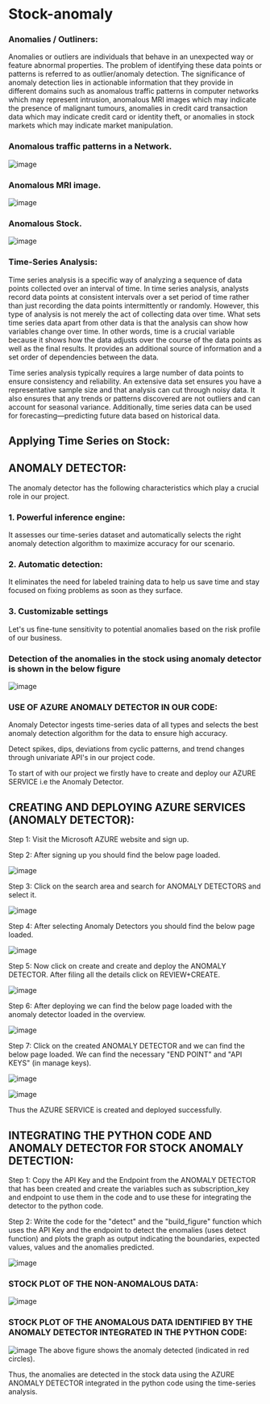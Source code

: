 # Stock-anomaly
### Anomalies / Outliners:
Anomalies or outliers are individuals that behave in an unexpected way or feature abnormal properties. The problem of identifying these data points or patterns is referred to as outlier/anomaly detection. The significance of anomaly detection lies in actionable information that they provide in different domains such as anomalous traffic patterns in computer networks which may represent intrusion, anomalous MRI images which may indicate the presence of malignant tumours, anomalies in credit card transaction data which may indicate credit card or identity theft, or anomalies in stock markets which may indicate market manipulation.

### Anomalous traffic patterns in a Network.

![image](https://user-images.githubusercontent.com/63281063/151808306-0b5e17b5-a655-4533-bc91-0f82d69bdb89.png)

### Anomalous MRI image.
![image](https://user-images.githubusercontent.com/63281063/151808940-b5d0daed-e203-4292-b746-d75c71dd36f4.png)

### Anomalous Stock.

![image](https://user-images.githubusercontent.com/63281063/151809228-8bd15cf6-d045-4c7c-be99-abd96d78580e.png)

### Time-Series Analysis:
Time series analysis is a specific way of analyzing a sequence of data points collected over an interval of time. In time series analysis, analysts record data points at consistent intervals over a set period of time rather than just recording the data points intermittently or randomly. However, this type of analysis is not merely the act of collecting data over time. What sets time series data apart from other data is that the analysis can show how variables change over time. In other words, time is a crucial variable because it shows how the data adjusts over the course of the data points as well as the final results. It provides an additional source of information and a set order of dependencies between the data. 

Time series analysis typically requires a large number of data points to ensure consistency and reliability. An extensive data set ensures you have a representative sample size and that analysis can cut through noisy data. It also ensures that any trends or patterns discovered are not outliers and can account for seasonal variance. Additionally, time series data can be used for forecasting—predicting future data based on historical data.

## Applying Time Series on Stock:

## ANOMALY DETECTOR: 

The anomaly detector has the following characteristics which play a crucial role in our project.

### 1. Powerful inference engine: 

It assesses our time-series dataset and automatically selects the right anomaly detection algorithm to maximize accuracy for our scenario.

### 2. Automatic detection: 

It eliminates the need for labeled training data to help us save time and stay focused on fixing problems as soon as they surface.

### 3. Customizable settings 

Let's us fine-tune sensitivity to potential anomalies based on the risk profile of our business.

### Detection of the anomalies in the stock using anomaly detector is shown in the below figure

![image](https://user-images.githubusercontent.com/63281063/151932040-08dcd606-0f29-484a-bf7b-06d373fa6150.png)

### USE OF AZURE ANOMALY DETECTOR IN OUR CODE: 

Anomaly Detector ingests time-series data of all types and selects the best anomaly detection algorithm for the data to ensure high accuracy. 

Detect spikes, dips, deviations from cyclic patterns, and trend changes through univariate API's in our project code.

To start of with our project we firstly have to create and deploy our AZURE SERVICE i.e the Anomaly Detector.

## CREATING AND DEPLOYING AZURE SERVICES (ANOMALY DETECTOR):

Step 1: Visit the Microsoft AZURE website and sign up.

Step 2: After signing up you should find the below page loaded.

![image](https://user-images.githubusercontent.com/63281063/151813635-56883f8f-80fb-4dc9-a79f-70a57c49f5dc.png)

Step 3: Click on the search area and search for ANOMALY DETECTORS and select it.

![image](https://user-images.githubusercontent.com/63281063/151813846-ed895be9-8e85-4ced-b7e1-d727d6a2e837.png)

Step 4: After selecting Anomaly Detectors you should find the below page loaded.

![image](https://user-images.githubusercontent.com/63281063/151814140-ef7154fa-ff4a-452b-b38e-37dffd4f4164.png)

Step 5: Now click on create and create and deploy the ANOMALY DETECTOR. After filing all the details click on REVIEW+CREATE.

![image](https://user-images.githubusercontent.com/63281063/151814770-bfa7aa0f-0cbe-47d7-8d34-eea0dcac005d.png)

Step 6: After deploying we can find the below page loaded with the anomaly detector loaded in the overview.

![image](https://user-images.githubusercontent.com/63281063/151815206-3a054895-5c93-4392-889e-654e6a6f3854.png)

Step 7: Click on the created ANOMALY DETECTOR and we can find the below page loaded. We can find the necessary "END POINT" and "API KEYS" (in manage keys).

![image](https://user-images.githubusercontent.com/63281063/151815392-ea5dbe9b-acc4-43a5-94d7-fe7a9d27663e.png)

![image](https://user-images.githubusercontent.com/63281063/151815666-d21bdf8a-9b12-4732-ad94-a9bfe5ff2f74.png)

Thus the AZURE SERVICE is created and deployed successfully.

## INTEGRATING THE PYTHON CODE AND ANOMALY DETECTOR FOR STOCK ANOMALY DETECTION:

Step 1: Copy the API Key and the Endpoint from the ANOMALY DETECTOR that has been created and create the variables such as subscription_key and endpoint to use them in the code and to use these for integrating the detector to the python code.

Step 2: Write the code for the "detect" and the "build_figure" function which uses the API Key and the endpoint to detect the enomalies (uses detect function) and plots the graph as output indicating the boundaries, expected values, values and the anomalies predicted.

![image](https://user-images.githubusercontent.com/63281063/151817448-a9ccbd5b-e956-49fe-ad0b-da7393fa7480.png)

### STOCK PLOT OF THE NON-ANOMALOUS DATA:

![image](https://user-images.githubusercontent.com/63281063/151818405-7c841cec-fb24-45e4-927d-32479647f597.png)

### STOCK PLOT OF THE ANOMALOUS DATA IDENTIFIED BY THE ANOMALY DETECTOR INTEGRATED IN THE PYTHON CODE:

![image](https://user-images.githubusercontent.com/63281063/151818660-41127acd-c34d-4583-be19-18c96ad5b728.png)
The above figure shows the anomaly detected (indicated in red circles).

Thus, the anomalies are detected in the stock data using the AZURE ANOMALY DETECTOR integrated in the python code using the time-series analysis.
